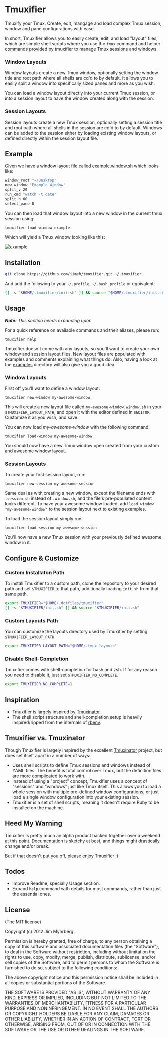 # Tmuxifier

Tmuxify your Tmux. Create, edit, mangage and load complex Tmux session, window
and pane configurations with ease.

In short, Tmuxifier allows you to easily create, edit, and load "layout"
files, which are simple shell scripts where you use the `tmux` command and
helper commands provided by tmuxifier to manage Tmux sessions and windows

### Window Layouts

Window layouts create a new Tmux window, optionally setting the window title
and root path where all shells are cd'd to by default. It allows you to easily
split a window into specifically sized panes and more as you wish.

You can load a window layout directly into your current Tmux session, or into
a session layout to have the window created along with the session.

### Session Layouts

Session layouts create a new Tmux session, optionally setting a session title
and root path where all shells in the session are cd'd to by default. Windows
can be added to the session either by loading existing window layouts, or
defined directly within the session layout file.

## Example

Given we have a window layout file called [example.window.sh][] which
looks like:

[example.window.sh]: https://github.com/jimeh/tmuxifier/blob/master/examples/example.window.sh

```bash
window_root "~/Desktop"
new_window "Example Window"
split_v 20
run_cmd "watch -t date"
split_h 60
select_pane 0
```

You can then load that window layout into a new window in the
current tmux session using:

```bash
tmuxifier load-window example
```

Which will yield a Tmux window looking like this:

![example](https://github.com/jimeh/tmuxifier/raw/master/examples/example.window-screenshot.png)

## Installation

```bash
git clone https://github.com/jimeh/tmuxifier.git ~/.tmuxifier
```

And add the following to your `~/.profile`, `~/.bash_profile` or equivalent:

```bash
[[ -s "$HOME/.tmuxifier/init.sh" ]] && source "$HOME/.tmuxifier/init.sh"
```

## Usage

*__Note:__ This section needs expanding upon.*

For a quick reference on available commands and their aliases, please run:

    tmuxifier help

Tmuxifier doesn't come with any layouts, so you'll want to create your own
window and session layout files. New layout files are populated with examples
and comments explaining what things do. Also, having a look at the
[examples][] directory will also give you a good idea.

### Window Layouts

First off you'll want to define a window layout:

    tmuxifier new-window my-awesome-window

This will create a new layout file called `my-awesome-window.window.sh` in
your `$TMUXIFIER_LAYOUT_PATH`, and open it with the editor defined in
`$EDITOR`. Customize it as you wish, and save.

You can now load *my-awesome-window* with the following command:

    tmuxifier load-window my-awesome-window

You should now have a new Tmux window open created from your custom and
awesome window layout.

### Session Layouts

To create your first session layout, run:

    tmuxifier new-session my-awesome-session

Same deal as with creating a new window, except the filename ends with
`.session.sh` instead of `.window.sh`, and the file's pre-populated content
looks different. To have your awesome window loaded, add `load_window
"my-awesome-window"` to the session layout next to existing examples.

To load the session layout simply run:

    tmuxifier load-session my-awesome-session

You'll now have a new Tmux session with your previously defined awesome window
in it.

[examples]: https://github.com/jimeh/tmuxifier/tree/master/examples

## Configure & Customize

### Custom Installaton Path

To install Tmuxifier to a custom path, clone the repository to your desired
path and set `$TMUXIFIER` to that path, additionally loading `init.sh` from
that same path.

```bash
export TMUXIFIER="$HOME/.dotfiles/tmuxifier"
[[ -s "$TMUXIFIER/init.sh" ]] && source "$TMUXIFIER/init.sh"
```

### Custom Layouts Path

You can customize the layouts directory used by Tmuxifier by setting
`$TMUXIFIER_LAYOUT_PATH`.

```bash
export TMUXIFIER_LAYOUT_PATH="$HOME/.tmux-layouts"
```

### Disable Shell-Completion

Tmuxifier comes with shell-completion for bash and zsh. If for any
reason you need to disable it, just set `$TMUXIFIER_NO_COMPLETE`.

```bash
export TMUXIFIER_NO_COMPLETE=1
```

## Inspiration

- Tmuxifier is largely inspired by [Tmuxinator][].
- The shell script structure and shell-completion setup is heavily
  inspired/ripped from the internals of [rbenv][].

## Tmuxifier vs. Tmuxinator

Though Tmuxifier is largely inspired by the excellent [Tmuxinator][] project,
but does set itself apart in a number of ways:

- Uses shell scripts to define Tmux sessions and windows instead of YAML
  files. The benefit is total control over Tmux, but the definition files are
  more complicated to work with.
- Instead of using a "project" concept, Tmuxifier uses a concept of "sessions"
  and "windows" just like Tmux itself. This allows you to load a whole session
  with multiple pre-defined window configurations, or just load a single
  window configuration into your existing session.
- Tmuxifier is a set of shell scripts, meaning it doesn't require Ruby to be
  installed on the machine.

[tmuxinator]: https://github.com/aziz/tmuxinator
[rbenv]: https://github.com/sstephenson/rbenv

## Heed My Warning

Tmuxifier is pretty much an alpha product hacked together over a weekend at
this point. Documentation is sketchy at best, and things might drastically
change and/or break.

But if that doesn't put you off, please enjoy Tmuxifier :)

## Todos

* Improve Readme, specially Usage section.
* Expand `help` command with details for most commands, rather than just the
  essential ones.

## License

(The MIT license)

Copyright (c) 2012 Jim Myhrberg.

Permission is hereby granted, free of charge, to any person obtaining a copy
of this software and associated documentation files (the "Software"), to deal
in the Software without restriction, including without limitation the rights
to use, copy, modify, merge, publish, distribute, sublicense, and/or sell
copies of the Software, and to permit persons to whom the Software is
furnished to do so, subject to the following conditions:

The above copyright notice and this permission notice shall be included in all
copies or substantial portions of the Software.

THE SOFTWARE IS PROVIDED "AS IS", WITHOUT WARRANTY OF ANY KIND, EXPRESS OR
IMPLIED, INCLUDING BUT NOT LIMITED TO THE WARRANTIES OF MERCHANTABILITY,
FITNESS FOR A PARTICULAR PURPOSE AND NONINFRINGEMENT. IN NO EVENT SHALL THE
AUTHORS OR COPYRIGHT HOLDERS BE LIABLE FOR ANY CLAIM, DAMAGES OR OTHER
LIABILITY, WHETHER IN AN ACTION OF CONTRACT, TORT OR OTHERWISE, ARISING FROM,
OUT OF OR IN CONNECTION WITH THE SOFTWARE OR THE USE OR OTHER DEALINGS IN THE
SOFTWARE.
